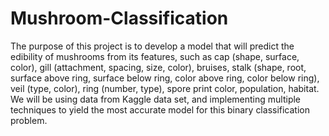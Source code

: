 # Mushroom-Classification
The purpose of this project is to develop a model that will predict the edibility of mushrooms from its features, such as cap (shape, surface, color), gill (attachment, spacing, size, color), bruises, stalk (shape, root, surface above ring, surface below ring, color above ring, color below ring), veil (type, color), ring (number, type), spore print color, population, habitat. We will be using data from Kaggle data set, and implementing multiple techniques to yield the most accurate model for this binary classification problem.
